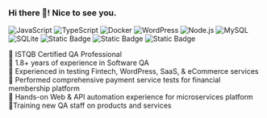 ### Hi there 👋! Nice to see you.

![JavaScript](https://img.shields.io/badge/JavaScript-F7DF1E?style=flat-square&logo=javascript&logoColor=black) ![TypeScript](https://img.shields.io/badge/TypeScript-007ACC?style=flat-square&logo=typescript&logoColor=white) ![Docker](https://img.shields.io/badge/Docker-0CC1F3?style=flat-square&logo=docker&logoColor=white) ![WordPress](https://img.shields.io/badge/Wordpress-21759B?style=flat-square&logo=wordpress&logoColor=white) ![Node.js](https://img.shields.io/badge/Node.js-43853D?style=flat-square&logo=node.js&logoColor=white) ![MySQL](https://img.shields.io/badge/MySQL-005C84?style=flat-square&logo=mysql&logoColor=white) ![SQLite](https://img.shields.io/badge/SQLite-07405E?style=flat-square&logo=sqlite&logoColor=white) ![Static Badge](https://img.shields.io/badge/%F0%9F%90%9E%20Test%20Automation%20-red) ![Static Badge](https://img.shields.io/badge/Cypress%20-%20black?logo=cypress) ![Static Badge](https://img.shields.io/badge/Playwright%20-%20brown?logo=playwright)






🔹 ISTQB Certified QA Professional  
🔹 1.8+ years of experience in Software QA  
🔹 Experienced in testing Fintech, WordPress, SaaS, & eCommerce services  
🔹 Performed comprehensive payment service tests for financial membership platform  
🔹 Hands-on Web & API automation experience for microservices platform  
🔹Training new QA staff on products and services

<!--
**StalinDurjo/stalindurjo** is a ✨ _special_ ✨ repository because its `README.md` (this file) appears on your GitHub profile.

Here are some ideas to get you started:

- 🔭 I’m currently working on ...
- 🌱 I’m currently learning ...
- 👯 I’m looking to collaborate on ...
- 🤔 I’m looking for help with ...
- 💬 Ask me about ...
- 📫 How to reach me: ...
- 😄 Pronouns: ...
- ⚡ Fun fact: ...
-->
